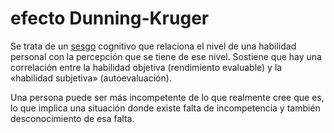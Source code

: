 # efecto Dunning-Kruger

Se trata de un [sesgo](sesgo.md) cognitivo que relaciona el nivel de una habilidad personal con la percepción que se tiene de ese nivel. Sostiene que hay una correlación entre la habilidad objetiva (rendimiento evaluable) y la «habilidad subjetiva» (autoevaluación).

Una persona puede ser más incompetente de lo que realmente cree que es, lo que implica una situación donde existe falta de incompetencia y también desconocimiento de esa falta.
